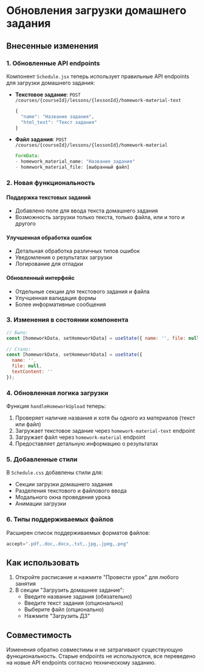# Обновления загрузки домашнего задания

## Внесенные изменения

### 1. Обновленные API endpoints
Компонент `Schedule.jsx` теперь использует правильные API endpoints для загрузки домашнего задания:

- **Текстовое задание**: `POST /courses/{courseId}/lessons/{lessonId}/homework-material-text`
  ```javascript
  {
    "name": "Название задания",
    "html_text": "Текст задания"
  }
  ```

- **Файл задания**: `POST /courses/{courseId}/lessons/{lessonId}/homework-material`
  ```javascript
  FormData:
  - homework_material_name: "Название задания"
  - homework_material_file: [выбранный файл]
  ```

### 2. Новая функциональность

#### Поддержка текстовых заданий
- Добавлено поле для ввода текста домашнего задания
- Возможность загрузки только текста, только файла, или и того и другого

#### Улучшенная обработка ошибок
- Детальная обработка различных типов ошибок
- Уведомления о результатах загрузки
- Логирование для отладки

#### Обновленный интерфейс
- Отдельные секции для текстового задания и файла
- Улучшенная валидация формы
- Более информативные сообщения

### 3. Изменения в состоянии компонента

```javascript
// Было:
const [homeworkData, setHomeworkData] = useState({ name: '', file: null });

// Стало:
const [homeworkData, setHomeworkData] = useState({ 
  name: '', 
  file: null, 
  textContent: '' 
});
```

### 4. Обновленная логика загрузки

Функция `handleHomeworkUpload` теперь:
1. Проверяет наличие названия и хотя бы одного из материалов (текст или файл)
2. Загружает текстовое задание через `homework-material-text` endpoint
3. Загружает файл через `homework-material` endpoint
4. Предоставляет детальную информацию о результатах

### 5. Добавленные стили

В `Schedule.css` добавлены стили для:
- Секции загрузки домашнего задания
- Разделения текстового и файлового ввода
- Модального окна проведения урока
- Анимации загрузки

### 6. Типы поддерживаемых файлов

Расширен список поддерживаемых форматов файлов:
```javascript
accept=".pdf,.doc,.docx,.txt,.jpg,.jpeg,.png"
```

## Как использовать

1. Откройте расписание и нажмите "Провести урок" для любого занятия
2. В секции "Загрузить домашнее задание":
   - Введите название задания (обязательно)
   - Введите текст задания (опционально)
   - Выберите файл (опционально)
   - Нажмите "Загрузить ДЗ"

## Совместимость

Изменения обратно совместимы и не затрагивают существующую функциональность. Старые endpoints не используются, все переведено на новые API endpoints согласно техническому заданию.
